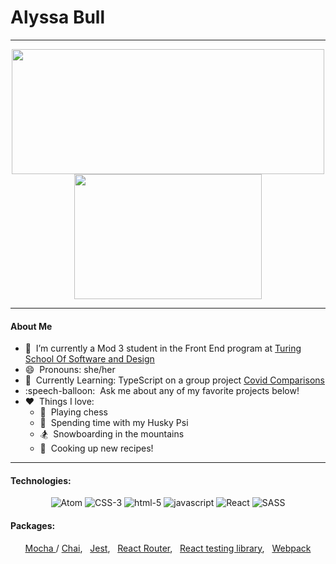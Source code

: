 # Alyssa Bull

---

<div align="center">
  <a href="https://github.com/alyssabull/github-readme-stats">
    <img align="center" src="https://github-readme-stats.vercel.app/api?username=alyssabull&show_icons=true&theme=graywhite" height="200" width="500"/>
  </a>
  <a href="https://github.com/alyssabull/github-readme-stats">
    <img align="center" src="https://github-readme-stats.vercel.app/api/top-langs/?username=alyssabull&theme=graywhite" height="200" width="300"/>
  </a>
</div>

--- 

#### About Me
- 🔭&nbsp;  I’m currently a Mod 3 student in the Front End program at [Turing School Of Software and Design](https://turing.io/)
- 😄&nbsp; Pronouns: she/her
- 🌱&nbsp; Currently Learning: TypeScript on a group project [Covid Comparisons](https://github.com/Codo-Baggins/covid_comparisons)
- :speech-balloon:&nbsp; Ask me about any of my favorite projects below!
- :heart:&nbsp; Things I love:
  - :crown:&nbsp; Playing chess
  - :dog:&nbsp; Spending time with my Husky Psi
  - :snowboarder:&nbsp; Snowboarding in the mountains
  - :fork_and_knife:&nbsp; Cooking up new recipes!

---

#### Technologies:
<div align="center">
  <img alt="Atom" src="https://img.shields.io/badge/atom%20-%2366595C.svg?&style=for-the-badge&logo=atom&logoColor=%23EFF7FF" />
  <img alt="CSS-3" src="https://img.shields.io/badge/css3%20-%231572B6.svg?&style=for-the-badge&logo=css3&logoColor=white" />
  <img alt="html-5" src="https://img.shields.io/badge/html5%20-%23E34F26.svg?&style=for-the-badge&logo=html5&logoColor=white" />
  <img alt="javascript" src="https://img.shields.io/badge/javascript%20-%23F7DF1E.svg?&style=for-the-badge&logo=javascript&logoColor=%23231123" />
  <img alt="React" src="https://img.shields.io/badge/react%20-%2320232a.svg?&style=for-the-badge&logo=react&logoColor=%2361DAFB" />
  <img alt="SASS" src="https://img.shields.io/badge/SASS%20-%23CC6699.svg?&style=for-the-badge&logo=Sass&logoColor=%23EFF7FF" />
</div>

#### Packages:
<div align="center">
    <p>
      <a href="https://www.npmjs.com/package/mocha">Mocha </a>/
      <a href="https://www.npmjs.com/package/chai">Chai</a>, &nbsp;  
      <a href="https://jestjs.io/en/">Jest</a>, &nbsp;
      <a href="https://reactrouter.com/">React Router</a>, &nbsp;
      <a href="https://testing-library.com/docs/react-testing-library/intro/">React testing library</a>,  &nbsp;
      <a href="https://www.npmjs.com/package/webpack">Webpack</a>
  </p>
</div>

